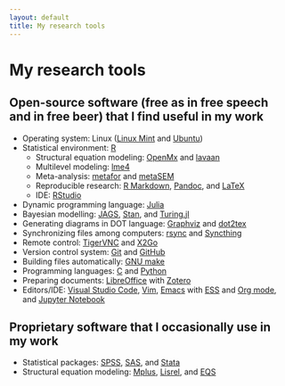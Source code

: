 ```yaml
---
layout: default
title: My research tools
---
```


My research tools
======================

## Open-source software (free as in free speech and in free beer) that I find useful in my work

* Operating system: Linux ([Linux Mint](http://linuxmint.com/) and [Ubuntu](https://www.ubuntu.com/))
* Statistical environment: [R](http://www.r-project.org/)
    + Structural equation modeling: [OpenMx](https://openmx.ssri.psu.edu/) and
[lavaan](http://lavaan.ugent.be/)
    + Multilevel modeling: [lme4](http://cran.r-project.org/web/packages/lme4/)
    + Meta-analysis: [metafor](http://www.metafor-project.org/) and [metaSEM](https://cran.r-project.org/web/packages/metaSEM/index.html)
    + Reproducible research: [R Markdown](http://rmarkdown.rstudio.com/), [Pandoc](http://johnmacfarlane.net/pandoc/), and [LaTeX](http://www.latex-project.org/)
    + IDE: [RStudio](http://rstudio.org/)
* Dynamic programming language: [Julia](http://julialang.org/)
* Bayesian modelling: [JAGS](http://mcmc-jags.sourceforge.net/), [Stan](http://mc-stan.org/), and [Turing.jl](https://turing.ml/stable/)
* Generating diagrams in DOT language: [Graphviz](http://graphviz.org/) and [dot2tex](http://www.ctan.org/pkg/dot2tex)
* Synchronizing files among computers: [rsync](http://rsync.samba.org/) and [Syncthing](https://syncthing.net/)
* Remote control: [TigerVNC](http://tigervnc.org/) and [X2Go](https://wiki.x2go.org/)
* Version control system: [Git](http://git-scm.com/) and [GitHub](https://github.com/mikewlcheung)
* Building files automatically: [GNU make](http://www.gnu.org/software/make/)
* Programming languages: [C](http://gcc.gnu.org/) and [Python](https://www.python.org/)
* Preparing documents: [LibreOffice](http://www.libreoffice.org/) with [Zotero](http://www.zotero.org/)
* Editors/IDE: [Visual Studio Code](https://code.visualstudio.com/), [Vim](http://www.vim.org/), [Emacs](http://www.gnu.org/software/emacs/) with [ESS](http://ess.r-project.org/) and [Org mode](http://orgmode.org/), and [Jupyter Notebook](http://jupyter.org/)

## Proprietary software that I occasionally use in my work
* Statistical packages: [SPSS](http://www-01.ibm.com/software/analytics/spss/), [SAS](http://www.sas.com/), and [Stata](http://www.stata.com/)
* Structural equation modeling: [Mplus](http://www.statmodel.com/), [Lisrel](http://www.ssicentral.com/lisrel/), and [EQS](http://www.mvsoft.com/)
